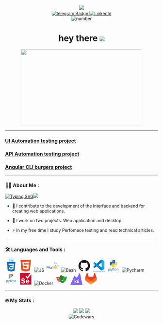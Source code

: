 <div id="header" align="center">
  <img src="https://media.giphy.com/media/paTz7UZbPfTZFRYnnB/giphy.gif" width="200"/>
  
<div id="badges">
  <a href="https://t.me/elena_arabel">
    <img src="https://img.shields.io/badge/telegram-blue?logo=telegram&logoColor=white&style=for-the-badge" alt="telegram Badge"/>
  </a>
  <a href="https://www.linkedin.com/in/elena-ladygina/">
	<img src="https://img.shields.io/badge/LinkedIn-blue?style=for-the-badge&logo=linkedin&logoColor=white" alt="LinkedIn"/>
</a>
</div>
<img src="https://komarev.com/ghpvc/?username=LadyginaElena&style=flat-square&color=blue" alt="number"/>
<h1>
  hey there
  <img src="https://media.giphy.com/media/hvRJCLFzcasrR4ia7z/giphy.gif" width="30px"/>
</h1> </div>
<div align="center">
  <img src="https://media.giphy.com/media/l46Cy1rHbQ92uuLXa/giphy.gif" width="400" height="250"/>
</div>

---

### [UI Automation testing project](https://github.com/ivanovajulika/Sauce)

### [API Automation testing project](https://github.com/ivanovajulika/Api_Petstore)

### [ Angular CLI burgers project](https://github.com/LadyginaElena/burgers/tree/deploy)
---

### :woman_technologist: About Me :
[![Typing SVG](https://readme-typing-svg.herokuapp.com?color=%2336BCF7&lines=I+am+QA+engineer)](https://git.io/typing-svg)<img src="https://media.giphy.com/media/WUlplcMpOCEmTGBtBW/giphy.gif" width="30">
- :telescope: I contribute to the development of the interface and backend for creating web applications.

- :seedling: I work on two projects. Web application and desktop.

- :zap: In my free time I study Perfomace testing and read technical articles.

---

### :hammer_and_wrench: Languages and Tools :

<div>
  <img src="https://github.com/devicons/devicon/blob/master/icons/css3/css3-plain-wordmark.svg"  title="CSS3" alt="CSS" width="40" height="40"/>&nbsp;
  <img src="https://github.com/devicons/devicon/blob/master/icons/html5/html5-original.svg" title="HTML5" alt="HTML" width="40" height="40"/>&nbsp;
  <img src="https://cdn.jsdelivr.net/gh/devicons/devicon/icons/javascript/javascript-original.svg" title="JS" alt="JS" width="40" height="40" />&nbsp;     
  <img src="https://github.com/devicons/devicon/blob/master/icons/mysql/mysql-original-wordmark.svg" title="MySQL"  alt="MySQL" width="40" height="40" />&nbsp;
  <img src="https://cdn.jsdelivr.net/gh/devicons/devicon/icons/bash/bash-original.svg" title="Bash"  alt="Bash" width="40" height="40"/>&nbsp;       
  <img src="https://github.com/devicons/devicon/blob/master/icons/github/github-original.svg" title="GitHub" alt="GitHub" width="40" height="40" />&nbsp;
  <img src="https://github.com/devicons/devicon/blob/master/icons/vscode/vscode-original-wordmark.svg" title="VSCode" alt="VSCode" width="40" height="40" />&nbsp;
  <img src="https://github.com/devicons/devicon/blob/master/icons/python/python-original-wordmark.svg" title="Python" alt="Python" width="40" height="40" />&nbsp;
  <img src="https://cdn.jsdelivr.net/gh/devicons/devicon/icons/pycharm/pycharm-original.svg" title="Pycharm" alt="Pycharm" width="40" height="40" />&nbsp;     
  <img src="https://github.com/devicons/devicon/blob/master/icons/pytest/pytest-original-wordmark.svg"  title="Pytest" alt="Pytest" width="40" height="40" />&nbsp;
  <img src="https://github.com/devicons/devicon/blob/master/icons/selenium/selenium-original.svg"  title="Selenium" alt="Selenium" width="40" height="40" />&nbsp;
  <img src="https://cdn.jsdelivr.net/gh/devicons/devicon/icons/docker/docker-original.svg" title="Docker" alt="Docker" width="40" height="40" />&nbsp;
  <img src="https://github.com/devicons/devicon/blob/master/icons/playwright/playwright-original.svg" title="Playwright" alt="Playwright" width="40" height="40" />&nbsp;
  <img src="https://github.com/devicons/devicon/blob/master/icons/k6/k6-original.svg" title="K6" alt="K6" width="40" height="40" />&nbsp;
  <img src="https://github.com/devicons/devicon/blob/master/icons/gitlab/gitlab-original.svg" title="Gitlab" alt="Gitlab" width="40" height="40" />&nbsp;
  </div> 

---

### :fire: My Stats :

<div id="stat" align="center">
	<img src="https://github-profile-summary-cards.vercel.app/api/cards/profile-details?username=LadyginaElena&theme=github_dark"/>
	<img src="https://github-profile-summary-cards.vercel.app/api/cards/most-commit-language?username=LadyginaElena&theme=github_dark"/>
	<img src="https://github-profile-summary-cards.vercel.app/api/cards/stats?username=LadyginaElena&theme=github_dark"/>
</div>
<div id="codewars" align="center">
<img src="https://www.codewars.com/users/LadyginaElena/badges/large" title="Codewars" alt="Codewars"/>
</div>
